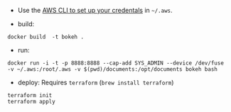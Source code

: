  - Use the [AWS CLI to set up your credentals](http://docs.aws.amazon.com/cli/latest/userguide/cli-chap-getting-started.html#cli-quick-configuration) in `~/.aws`.

 - build: 
 ```
 docker build  -t bokeh .
 ```

 - run:
 ```
 docker run -i -t -p 8888:8888 --cap-add SYS_ADMIN --device /dev/fuse  -v ~/.aws:/root/.aws -v $(pwd)/documents:/opt/documents bokeh bash 
 ```

 - deploy:
 Requires `terraform` (`brew install terraform`)
 
 ``` 
 terraform init
 terraform apply
 ```
